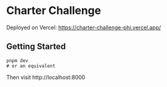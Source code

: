 # Charter Challenge

Deployed on Vercel: https://charter-challenge-phi.vercel.app/

## Getting Started

```
pnpm dev
# or an equivalent
```

Then visit http://localhost:8000